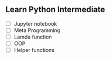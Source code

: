 ## Learn Python Intermediate

- [ ] Jupyter notebook
- [ ] Meta Programming
- [ ] Lamda function
- [ ] OOP
- [ ] Helper functions
